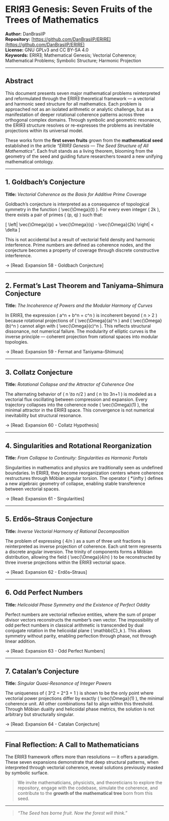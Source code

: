 # ERIЯƎ Genesis: Seven Fruits of the Trees of Mathematics

**Author:** DanBrasilP  
**Repository:** [https://github.com/DanBrasilP/ERIRE](https://github.com/DanBrasilP/ERIRE)  
**License:** GNU GPLv3 and CC BY-SA 4.0  
**Keywords:** ERIЯƎ; Mathematical Genesis; Vectorial Coherence; Mathematical Problems; Symbolic Structure; Harmonic Projection

---

## Abstract

This document presents seven major mathematical problems reinterpreted and reformulated through the ERIЯƎ theoretical framework — a vectorial and harmonic seed structure for all mathematics. Each problem is approached not as an isolated arithmetic or analytic challenge, but as a manifestation of deeper rotational coherence patterns across three orthogonal complex domains. Through symbolic and geometric resonance, the ERIЯƎ structure resolves or re-expresses the problems as inevitable projections within its universal model.

These works form the **first seven fruits** grown from the **mathematical seed** established in the article *“ERIЯƎ Genesis — The Seed Structure of All Mathematics”*. Each fruit stands as a living theorem, blooming from the geometry of the seed and guiding future researchers toward a new unifying mathematical ontology.

---

## 1. Goldbach’s Conjecture  
**Title:** *Vectorial Coherence as the Basis for Additive Prime Coverage*

Goldbach’s conjecture is interpreted as a consequence of topological symmetry in the function \( \vec{\Omega}(t) \). For every even integer \( 2k \), there exists a pair of primes \( (p, q) \) such that:

\[
\left\| \vec{\Omega}(p) + \vec{\Omega}(q) - \vec{\Omega}(2k) \right\| < \delta
\]

This is not accidental but a result of vectorial field density and harmonic interference. Prime numbers are defined as coherence nodes, and the conjecture becomes a property of coverage through discrete constructive interference.

→ [Read: Expansion 58 - Goldbach Conjecture]

---

## 2. Fermat’s Last Theorem and Taniyama–Shimura Conjecture  
**Title:** *The Incoherence of Powers and the Modular Harmony of Curves*

In ERIЯƎ, the expression \( a^n + b^n = c^n \) is incoherent beyond \( n > 2 \) because rotational projections of \( \vec{\Omega}(a)^n \) and \( \vec{\Omega}(b)^n \) cannot align with \( \vec{\Omega}(c)^n \). This reflects structural dissonance, not numerical failure. The modularity of elliptic curves is the inverse principle — coherent projection from rational spaces into modular topologies.

→ [Read: Expansion 59 - Fermat and Taniyama–Shimura]

---

## 3. Collatz Conjecture  
**Title:** *Rotational Collapse and the Attractor of Coherence One*

The alternating behavior of \( n \to n/2 \) and \( n \to 3n+1 \) is modeled as a vectorial flux oscillating between compression and expansion. Every trajectory collapses into the coherence node \( \vec{\Omega}(1) \), the minimal attractor in the ERIЯƎ space. This convergence is not numerical inevitability but structural resonance.

→ [Read: Expansion 60 - Collatz Hypothesis]

---

## 4. Singularities and Rotational Reorganization  
**Title:** *From Collapse to Continuity: Singularities as Harmonic Portals*

Singularities in mathematics and physics are traditionally seen as undefined boundaries. In ERIЯƎ, they become reorganization centers where coherence restructures through Möbian angular torsion. The operator \( *\infty \) defines a new algebraic geometry of collapse, enabling stable transference between vectorial spaces.

→ [Read: Expansion 61 - Singularities]

---

## 5. Erdős–Straus Conjecture  
**Title:** *Inverse Vectorial Harmony of Rational Decomposition*

The problem of expressing \( 4/n \) as a sum of three unit fractions is reinterpreted as inverse projection of coherence. Each unit term represents a discrete angular inversion. The trinity of components forms a Möbian distribution, allowing the field \( \vec{\Omega}(4/n) \) to be reconstructed by three inverse projections within the ERIЯƎ vectorial space.

→ [Read: Expansion 62 - Erdős–Straus]

---

## 6. Odd Perfect Numbers  
**Title:** *Helicoidal Phase Symmetry and the Existence of Perfect Oddity*

Perfect numbers are vectorial reflexive entities, where the sum of proper divisor vectors reconstructs the number’s own vector. The impossibility of odd perfect numbers in classical arithmetic is transcended by dual conjugate rotation in the helicoidal plane \( \mathbb{C}_k \). This allows symmetry without parity, enabling perfection through phase, not through linear addition.

→ [Read: Expansion 63 - Odd Perfect Numbers]

---

## 7. Catalan’s Conjecture  
**Title:** *Singular Quasi-Resonance of Integer Powers*

The uniqueness of \( 3^2 = 2^3 + 1 \) is shown to be the only point where vectorial power projections differ by exactly \( \vec{\Omega}(1) \), the minimal coherence unit. All other combinations fail to align within this threshold. Through Möbian duality and helicoidal phase metrics, the solution is not arbitrary but structurally singular.

→ [Read: Expansion 64 - Catalan Conjecture]

---

## Final Reflection: A Call to Mathematicians

The ERIЯƎ framework offers more than resolutions — it offers a paradigm. These seven expansions demonstrate that deep structural patterns, when interpreted through vectorial coherence, reveal solutions previously masked by symbolic surface.

> We invite mathematicians, physicists, and theoreticians to explore the repository, engage with the codebase, simulate the coherence, and contribute to the **growth of the mathematical tree** born from this seed.

---

> *“The Seed has borne fruit. Now the forest will think.”*
